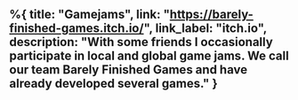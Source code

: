 %{
  title: "Gamejams",
  link: "https://barely-finished-games.itch.io/",
  link_label: "itch.io",
  description: "With some friends I occasionally participate in local and global game jams. We call our team Barely Finished Games and have already developed several games."
}
---
